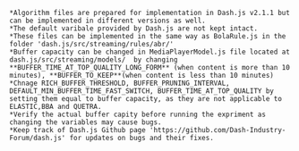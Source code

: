 	*Algorithm files are prepared for implementation in Dash.js v2.1.1 but can be implemented in different versions as well. 
	*The default varibale provided by Dash.js are not kept intact. 
	*These files can be implemented in the same way as BolaRule.js in the folder 'dash.js/src/streaming/rules/abr/'
	*Buffer capacity can be changed in MediaPlayerModel.js file located at dash.js/src/streaming/models/  by changing **BUFFER_TIME_AT_TOP_QUALITY_LONG_FORM** (when content is more than 10 minutes), **BUFFER_TO_KEEP**(when content is less than 10 minutes)
	*Chnage RICH_BUFFER_THRESHOLD, BUFFER_PRUNING_INTERVAL, DEFAULT_MIN_BUFFER_TIME_FAST_SWITCH, BUFFER_TIME_AT_TOP_QUALITY by setting them equal to buffer capacity, as they are not applicable to ELASTIC,BBA and QUETRA. 
    *Verify the actual buffer capity before running the expriment as changing the variables may cause bugs. 
	*Keep track of Dash.js Github page 'https://github.com/Dash-Industry-Forum/dash.js' for updates on bugs and their fixes. 
